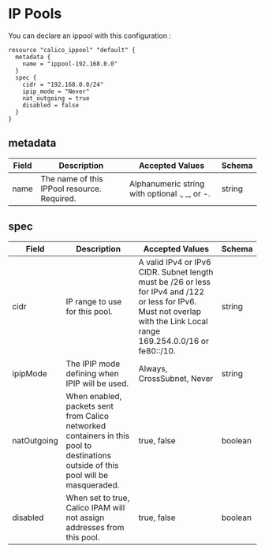 # IP Pools

You can declare an ippool with this configuration : 

```hcl
resource "calico_ippool" "default" {
  metadata {
    name = "ippool-192.168.0.0"
  }
  spec {
    cidr = "192.168.0.0/24"
    ipip_mode = "Never"
    nat_outgoing = true
    disabled = false
  }
}
```

## metadata

|**Field**|**Description**|**Accepted Values**|**Schema**|
|---------|---------------|-------------------|----------|
|name|The name of this IPPool resource. Required.|Alphanumeric string with optional ., _, or -.|string|
  
  
## spec

|**Field**|**Description**|**Accepted Values**|**Schema**|
|---------|---------------|-------------------|----------|
|cidr|IP range to use for this pool.|A valid IPv4 or IPv6 CIDR. Subnet length must be /26 or less for IPv4 and /122 or less for IPv6. Must not overlap with the Link Local range 169.254.0.0/16 or fe80::/10.|string|| |
|ipipMode|The IPIP mode defining when IPIP will be used.|Always, CrossSubnet, Never|string|Never|
|natOutgoing|When enabled, packets sent from Calico networked containers in this pool to destinations outside of this pool will be masqueraded.|true, false|boolean|false|
|disabled|When set to true, Calico IPAM will not assign addresses from this pool.|true, false|boolean|false|